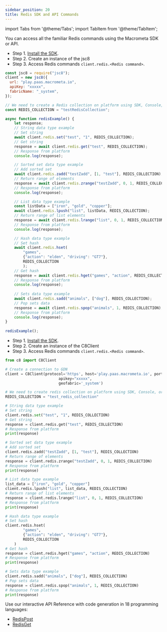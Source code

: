 ```yaml
---
sidebar_position: 20
title: Redis SDK and API Commands
---
```


import Tabs from '@theme/Tabs';
import TabItem from '@theme/TabItem';

You can access all the familiar Redis commands using the Macrometa SDK or API.

<Tabs groupId="operating-systems">
<TabItem value="js" label="JavaScript">

- Step 1. [Install the SDK](../../sdks/install-sdks.md).
- Step 2. Create an instance of the jsc8
- Step 3. Access Redis commands `client.redis.<Redis command>`.

```javascript
const jsc8 = require("jsc8");
client = new jsc8({
  url: "play.paas.macrometa.io",
  apiKey: "xxxxx",
  fabricName: "_system",
});

// We need to create a Redis collection on platform using SDK, Console, or API call
const REDIS_COLLECTION = "testRedisCollection";

async function redisExample() {
    let response;
    // String data type example
    // Set string
    await client.redis.set("test", "1", REDIS_COLLECTION);
    // Get string
    response = await client.redis.get("test", REDIS_COLLECTION);
    // Response from platform
    console.log(response);

    // Sorted set data type example
    // Add sorted set
    await client.redis.zadd("testZadd", [1, "test"], REDIS_COLLECTION);
    // Return range of elements
    response = await client.redis.zrange("testZadd", 0, 1, REDIS_COLLECTION);
    // Response from platform
    console.log(response);

    // List data type example
    const listData = ["iron", "gold", "copper"];
    await client.redis.lpush("list", listData, REDIS_COLLECTION);
    // Return range of list elements
    response = await client.redis.lrange("list", 0, 1, REDIS_COLLECTION);
    // Response from platform
    console.log(response);

    // Hash data type example
    // Set hash
    await client.redis.hset(
        "games", 
        {"action": "elden", "driving": "GT7"},
        REDIS_COLLECTION
        );
    // Get hash
    response = await client.redis.hget("games", "action", REDIS_COLLECTION);
    // Response from platform
    console.log(response);
    
    // Sets data type example
    await client.redis.sadd("animals", ["dog"], REDIS_COLLECTION);
    // Pop sets data
    response = await client.redis.spop("animals", 1, REDIS_COLLECTION);
    // Response from platform
    console.log(response);
}
  
redisExample();

```

</TabItem>
<TabItem value="py" label="Python">

- Step 1. [Install the SDK](../../sdks/install-sdks.md).
- Step 2. Create an instance of the C8Client
- Step 3. Access Redis commands `client.redis.<Redis command>`.

```py
from c8 import C8Client

# Create a connection to GDN
client = C8Client(protocol='https', host='play.paas.macrometa.io', port=443,
                        apikey="xxxxx",
                        geofabric='_system')

# We need to create redis collection on platform using SDK, Console, or API call
REDIS_COLLECTION = "test_redis_collection"

# String data type example
# Set string
client.redis.set("test", "1", REDIS_COLLECTION)
# Get string
response = client.redis.get("test", REDIS_COLLECTION)
# Response from platform
print(response)

# Sorted set data type example
# Add sorted set
client.redis.zadd("testZadd", [1, "test"], REDIS_COLLECTION)
# Return range of elements
response = client.redis.zrange("testZadd", 0, 1, REDIS_COLLECTION)
# Response from platform
print(response)

# List data type example
list_data = ["iron", "gold", "copper"]
client.redis.lpush("list", list_data, REDIS_COLLECTION)
# Return range of list elements
response = client.redis.lrange("list", 0, 1, REDIS_COLLECTION)
# Response from platform
print(response)

# Hash data type example
# Set hash
client.redis.hset(
        "games",
        {"action": "elden", "driving": "GT7"},
        REDIS_COLLECTION
    )
# Get hash
response = client.redis.hget("games", "action", REDIS_COLLECTION)
# Response from platform
print(response)

# Sets data type example
client.redis.sadd("animals", ["dog"], REDIS_COLLECTION)
# Pop sets data
response = client.redis.spop("animals", 1, REDIS_COLLECTION)
# Response from platform
print(response)
```

</TabItem>
<TabItem value="api" label="REST API">

Use our interactive API Reference with code generation in 18 programming languages:

- [RedisPost](https://macrometa.com/docs/api#/operations/RedisPost)
- [RedisGet](https://macrometa.com/docs/api#/operations/RedisGet)

</TabItem>
</Tabs>
